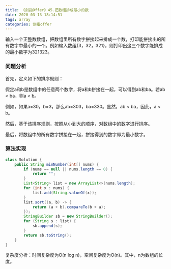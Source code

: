 ```yaml
---
title: 《剑指Offer》45.把数组排成最小的数
date: 2020-03-13 18:14:51
tags: array
categories: 剑指offer
---
```


输入一个正整数数组，把数组里所有数字拼接起来排成一个数，打印能拼接出的所有数字中最小的一个。例如输入数组{3，32，321}，则打印出这三个数字能排成的最小数字为321323。

<!--more-->

### 问题分析

首先，定义如下的排序规则：

假定a和b是数组中的任意两个数字，将a和b拼接在一起，可以得到ab和ba。若ab < ba，则a < b。

例如，如果a=30，b=3，那么ab=303，ba=330。显然，ab < ba，因此，a < b。

然后，基于该排序规则，按照从小到大的顺序，对数组中的数字进行排序。

最后，将数组中的所有数字拼接在一起，拼接得到的数字即为最小数字。

### 算法实现

```java
class Solution {
    public String minNumber(int[] nums) {
        if (nums == null || nums.length == 0) {
            return "";
        }
        List<String> list = new ArrayList<>(nums.length);
        for (int x : nums) {
            list.add(String.valueOf(x));
        }
        list.sort((a, b) -> {
            return (a + b).compareTo(b + a);
        });
        StringBuilder sb = new StringBuilder();
        for (String s : list) {
            sb.append(s);
        }
        return sb.toString();
    }
} 
```

复杂度分析：时间复杂度为O(n log n)，空间复杂度为O(n)。其中，n为数组的长度。